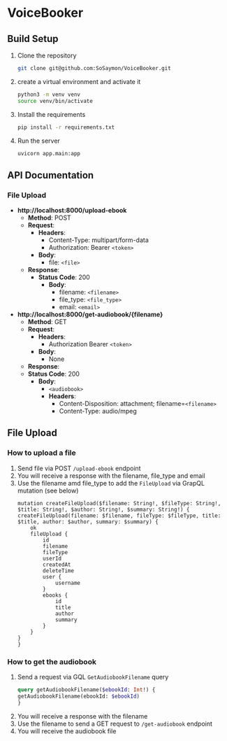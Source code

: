 # VoiceBooker

## Build Setup
1. Clone the repository
    ```bash
    git clone git@github.com:SoSaymon/VoiceBooker.git
    ```
2. create a virtual environment and activate it
    ```bash
    python3 -m venv venv
    source venv/bin/activate
    ```
3. Install the requirements
    ```bash
    pip install -r requirements.txt
    ```
4. Run the server
    ```bash
    uvicorn app.main:app
    ```
   

## API Documentation
### File Upload
- **http://localhost:8000/upload-ebook**
    - **Method**: POST
    - **Request**: 
        - **Headers**: 
            - Content-Type: multipart/form-data
            - Authorization: Bearer `<token>`
        - **Body**: 
            - file: `<file>`
    - **Response**: 
        - **Status Code**: 200
          - **Body**: 
              - filename: `<filename>`
              - file_type: `<file_type>`
              - email: `<email>`
- **http://localhost:8000/get-audiobook/{filename}**
    - **Method**: GET
    - **Request**: 
        - **Headers**: 
            - Authorization Bearer `<token>`
        - **Body**: 
            - None
    - **Response**:
    - **Status Code**: 200
        - **Body**: 
            - `<audiobook>`
            - **Headers**: 
                - Content-Disposition: attachment; filename=`<filename>`
                - Content-Type: audio/mpeg



## File Upload

### How to upload a file
1. Send file via POST `/upload-ebook` endpoint
2. You will receive a response with the filename, file_type and email
3. Use the filename amd file_type to add the `FileUpload` via GrapQL mutation (see below)
    ```grqaphql
   mutation createFileUpload($filename: String!, $fileType: String!, $title: String!, $author: String!, $summary: String!) {
    createFileUpload(filename: $filename, fileType: $fileType, title: $title, author: $author, summary: $summary) {
        ok
        fileUpload {
            id
            filename
            fileType
            userId
            createdAt
            deleteTime
            user {
                username
            }
            ebooks {
                id
                title
                author
                summary
            }
        }
    }
    }
    ```

### How to get the audiobook

1. Send a request via GQL `GetAudiobookFilename` query
    ```graphql
    query getAudiobookFilename($ebookId: Int!) {
    getAudiobookFilename(ebookId: $ebookId)
    }
    ```
2. You will receive a response with the filename
3. Use the filename to send a GET request to `/get-audiobook` endpoint
4. You will receive the audiobook file